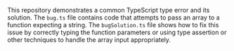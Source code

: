 This repository demonstrates a common TypeScript type error and its solution. The `bug.ts` file contains code that attempts to pass an array to a function expecting a string.  The `bugSolution.ts` file shows how to fix this issue by correctly typing the function parameters or using type assertion or other techniques to handle the array input appropriately.